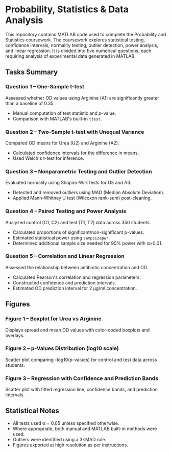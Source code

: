 # Probability, Statistics & Data Analysis
This repository contains MATLAB code used to complete the Probability and Statistics coursework. The coursework explores statistical testing, confidence intervals, normality testing, outlier detection, power analysis, and linear regression. It is divided into five numerical questions, each requiring analysis of experimental data generated in MATLAB.

## Tasks Summary

### Question 1 – One-Sample t-test
Assessed whether OD values using Arginine (A1) are significantly greater than a baseline of 0.35.
- Manual computation of test statistic and _p_-value.
- Comparison with MATLAB's built-in `ttest`.

### Question 2 – Two-Sample t-test with Unequal Variance
Compared OD means for Urea (U2) and Arginine (A2).
- Calculated confidence intervals for the difference in means.
- Used Welch's t-test for inference.

### Question 3 – Nonparametric Testing and Outlier Detection
Evaluated normality using Shapiro-Wilk tests for U3 and A3.
- Detected and removed outliers using MAD (Median Absolute Deviation).
- Applied Mann-Whitney U test (Wilcoxon rank-sum) post-cleaning.

### Question 4 – Paired Testing and Power Analysis
Analyzed control (C1, C2) and test (T1, T2) data across 350 students.
- Calculated proportions of significant/non-significant p-values.
- Estimated statistical power using `sampsizepwr`.
- Determined additional sample size needed for 90% power with α=0.01.

### Question 5 – Correlation and Linear Regression
Assessed the relationship between antibiotic concentration and OD.
- Calculated Pearson's correlation and regression parameters.
- Constructed confidence and prediction intervals.
- Estimated OD prediction interval for 2 µg/ml concentration.

## Figures

### Figure 1 – Boxplot for Urea vs Arginine
Displays spread and mean OD values with color-coded boxplots and overlays.

### Figure 2 – p-Values Distribution (log10 scale)
Scatter plot comparing -log10(p-values) for control and test data across students.

### Figure 3 – Regression with Confidence and Prediction Bands
Scatter plot with fitted regression line, confidence bands, and prediction intervals.

## Statistical Notes

- All tests used α = 0.05 unless specified otherwise.
- Where appropriate, both manual and MATLAB built-in methods were used.
- Outliers were identified using a 3×MAD rule.
- Figures exported at high resolution as per instructions.
